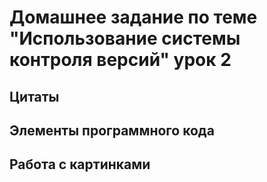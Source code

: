 # Домашнее задание по теме "Использование системы контроля версий" урок 2

## Цитаты

## Элементы программного кода

## Работа с картинками